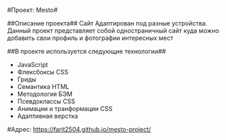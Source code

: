 #Проект: Mesto#

##Описание проекта##
Сайт Адаптирован под разные устройства.
Данный проект представляет собой одностраничный сайт куда можно добавить свои профиль и фотографии интересных мест

##В проекте используется следующие технологии##
- JavaScript
- Флексбоксы CSS
- Гриды
- Семантика HTML
- Методология БЭМ
- Псевдоклассы CSS
- Анимации и транформации CSS
- Адаптивная верстка

#Адрес: https://farit2504.github.io/mesto-project/